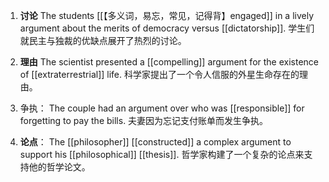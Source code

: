 1. **讨论**
The students [[【多义词，易忘，常见，记得背】engaged]] in a lively argument about the merits of democracy versus [[dictatorship]].
学生们就民主与独裁的优缺点展开了热烈的讨论。

2. **理由**
The scientist presented a [[compelling]] argument for the existence of [[extraterrestrial]] life.
科学家提出了一个令人信服的外星生命存在的理由。

3. 争执：
The couple had an argument over who was [[responsible]] for forgetting to pay the bills.
夫妻因为忘记支付账单而发生争执。

3. **论点**：
The [[philosopher]] [[constructed]] a complex argument to support his [[philosophical]] [[thesis]].
哲学家构建了一个复杂的论点来支持他的哲学论文。
